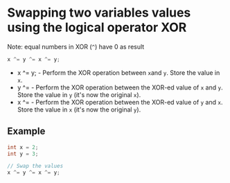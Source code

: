 # Swapping two variables values using the logical operator XOR

Note: equal numbers in XOR (`^`) have 0 as result

```C
x ^= y ^= x ^= y;
```

- x ^= y; - Perform the XOR operation between `x`and `y`. Store the value in `x`.
- y ^= - Perform the XOR operation between the XOR-ed value of `x` and `y`. Store the value in `y` (it's now the original `x`).
- x ^= - Perform the XOR operation between the XOR-ed value of `y` and `x`. Store the value in `x` (it's now the original `y`).

## Example
```c
int x = 2;
int y = 3;

// Swap the values
x ^= y ^= x ^= y;
```
